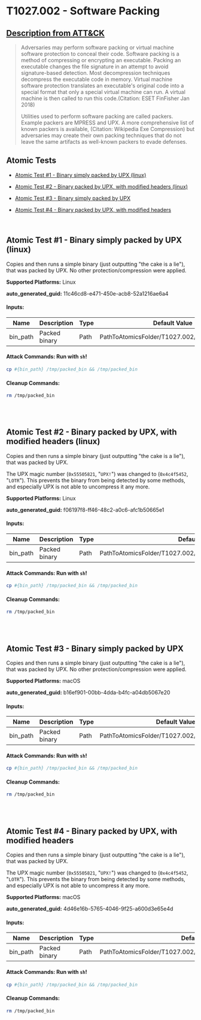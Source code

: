 # T1027.002 - Software Packing
## [Description from ATT&CK](https://attack.mitre.org/techniques/T1027/002)
<blockquote>Adversaries may perform software packing or virtual machine software protection to conceal their code. Software packing is a method of compressing or encrypting an executable. Packing an executable changes the file signature in an attempt to avoid signature-based detection. Most decompression techniques decompress the executable code in memory. Virtual machine software protection translates an executable's original code into a special format that only a special virtual machine can run. A virtual machine is then called to run this code.(Citation: ESET FinFisher Jan 2018) 

Utilities used to perform software packing are called packers. Example packers are MPRESS and UPX. A more comprehensive list of known packers is available, (Citation: Wikipedia Exe Compression) but adversaries may create their own packing techniques that do not leave the same artifacts as well-known packers to evade defenses.  </blockquote>

## Atomic Tests

- [Atomic Test #1 - Binary simply packed by UPX (linux)](#atomic-test-1---binary-simply-packed-by-upx-linux)

- [Atomic Test #2 - Binary packed by UPX, with modified headers (linux)](#atomic-test-2---binary-packed-by-upx-with-modified-headers-linux)

- [Atomic Test #3 - Binary simply packed by UPX](#atomic-test-3---binary-simply-packed-by-upx)

- [Atomic Test #4 - Binary packed by UPX, with modified headers](#atomic-test-4---binary-packed-by-upx-with-modified-headers)


<br/>

## Atomic Test #1 - Binary simply packed by UPX (linux)
Copies and then runs a simple binary (just outputting "the cake is a lie"), that was packed by UPX.
No other protection/compression were applied.

**Supported Platforms:** Linux


**auto_generated_guid:** 11c46cd8-e471-450e-acb8-52a1216ae6a4





#### Inputs:
| Name | Description | Type | Default Value |
|------|-------------|------|---------------|
| bin_path | Packed binary | Path | PathToAtomicsFolder/T1027.002/bin/linux/test_upx|


#### Attack Commands: Run with `sh`! 


```sh
cp #{bin_path} /tmp/packed_bin && /tmp/packed_bin
```

#### Cleanup Commands:
```sh
rm /tmp/packed_bin
```





<br/>
<br/>

## Atomic Test #2 - Binary packed by UPX, with modified headers (linux)
Copies and then runs a simple binary (just outputting "the cake is a lie"), that was packed by UPX.

The UPX magic number (`0x55505821`, "`UPX!`") was changed to (`0x4c4f5452`, "`LOTR`"). This prevents the binary from being detected
by some methods, and especially UPX is not able to uncompress it any more.

**Supported Platforms:** Linux


**auto_generated_guid:** f06197f8-ff46-48c2-a0c6-afc1b50665e1





#### Inputs:
| Name | Description | Type | Default Value |
|------|-------------|------|---------------|
| bin_path | Packed binary | Path | PathToAtomicsFolder/T1027.002/bin/linux/test_upx_header_changed|


#### Attack Commands: Run with `sh`! 


```sh
cp #{bin_path} /tmp/packed_bin && /tmp/packed_bin
```

#### Cleanup Commands:
```sh
rm /tmp/packed_bin
```





<br/>
<br/>

## Atomic Test #3 - Binary simply packed by UPX
Copies and then runs a simple binary (just outputting "the cake is a lie"), that was packed by UPX.
No other protection/compression were applied.

**Supported Platforms:** macOS


**auto_generated_guid:** b16ef901-00bb-4dda-b4fc-a04db5067e20





#### Inputs:
| Name | Description | Type | Default Value |
|------|-------------|------|---------------|
| bin_path | Packed binary | Path | PathToAtomicsFolder/T1027.002/bin/darwin/test_upx|


#### Attack Commands: Run with `sh`! 


```sh
cp #{bin_path} /tmp/packed_bin && /tmp/packed_bin
```

#### Cleanup Commands:
```sh
rm /tmp/packed_bin
```





<br/>
<br/>

## Atomic Test #4 - Binary packed by UPX, with modified headers
Copies and then runs a simple binary (just outputting "the cake is a lie"), that was packed by UPX.

The UPX magic number (`0x55505821`, "`UPX!`") was changed to (`0x4c4f5452`, "`LOTR`"). This prevents the binary from being detected
by some methods, and especially UPX is not able to uncompress it any more.

**Supported Platforms:** macOS


**auto_generated_guid:** 4d46e16b-5765-4046-9f25-a600d3e65e4d





#### Inputs:
| Name | Description | Type | Default Value |
|------|-------------|------|---------------|
| bin_path | Packed binary | Path | PathToAtomicsFolder/T1027.002/bin/darwin/test_upx_header_changed|


#### Attack Commands: Run with `sh`! 


```sh
cp #{bin_path} /tmp/packed_bin && /tmp/packed_bin
```

#### Cleanup Commands:
```sh
rm /tmp/packed_bin
```





<br/>
